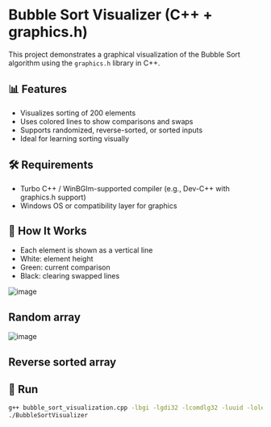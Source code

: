 # Bubble Sort Visualizer (C++ + graphics.h)

This project demonstrates a graphical visualization of the Bubble Sort algorithm using the `graphics.h` library in C++.

## 📊 Features
- Visualizes sorting of 200 elements
- Uses colored lines to show comparisons and swaps
- Supports randomized, reverse-sorted, or sorted inputs
- Ideal for learning sorting visually

## 🛠 Requirements
- Turbo C++ / WinBGIm-supported compiler (e.g., Dev-C++ with graphics.h support)
- Windows OS or compatibility layer for graphics

## 🧠 How It Works
- Each element is shown as a vertical line
- White: element height
- Green: current comparison
- Black: clearing swapped lines

![image](https://github.com/user-attachments/assets/b678dfd0-e696-4175-9b5b-1018760019dd)
## Random array
![image](https://github.com/user-attachments/assets/1f590606-4124-4ef6-acc9-dbbe3525d368)
## Reverse sorted array

## 🚀 Run
```bash
g++ bubble_sort_visualization.cpp -lbgi -lgdi32 -lcomdlg32 -luuid -loleaut32 -lole32 -o BubbleSortVisualizer
./BubbleSortVisualizer
